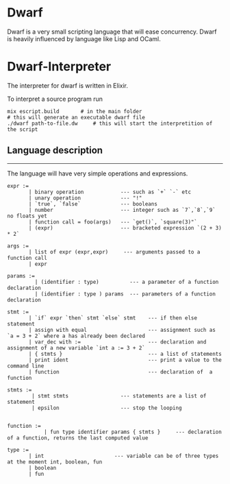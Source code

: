 # Dwarf

Dwarf is a very small scripting language that will ease concurrency.
Dwarf is heavily influenced by language like Lisp and OCaml.

# Dwarf-Interpreter

The interpreter for dwarf is written in Elixir. 

To interpret a source program run 

```
mix escript.build 		# in the main folder
# this will generate an executable dwarf file
./dwarf path-to-file.dw     # this will start the interpretition of the script
```
## Language description
-----------------------

The language will have very simple operations and expressions.
```
expr :=  
       | binary operation            --- such as `+` `-` etc
	   | unary operation             --- "!"
	   | `true`, `false`             --- booleans
	   | number                      --- integer such as `7`,`8`,`9` no floats yet
	   | function call = foo(args)   --- `get()`, `square(3)"`
	   | (expr)                      --- bracketed expression `(2 + 3) * 2`

args := 
       | list of expr (expr,expr)     --- arguments passed to a function call
	   | expr

params := 
         | (identifier : type)          --- a parameter of a function declaration
		 | (identifier : type ) params  --- parameters of a function declaration

stmt :=  
       | `if` expr `then` stmt `else` stmt    --- if then else statement
	   | assign with equal 					  --- assignment such as `a = 3 + 2` where a has already been declared
	   | var_dec with :=                      --- declaration and assignment of a new variable `int a := 3 + 2`
	   | { stmts }							  --- a list of statements
	   | print ident 						  --- print a value to the command line
	   | function                             --- declaration of  a function

stmts := 
        | stmt stmts                 --- statements are a list of statement
		| epsilon                    --- stop the looping


function := 
			| fun type identifier params { stmts }     --- declaration of a function, returns the last computed value 

type :=  
       | int 					   --- variable can be of three types at the moment int, boolean, fun
	   | boolean 
	   | fun
```
